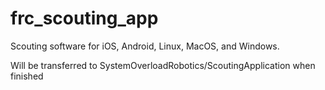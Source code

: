 # frc_scouting_app

Scouting software for iOS, Android, Linux, MacOS, and Windows.

Will be transferred to SystemOverloadRobotics/ScoutingApplication when finished
